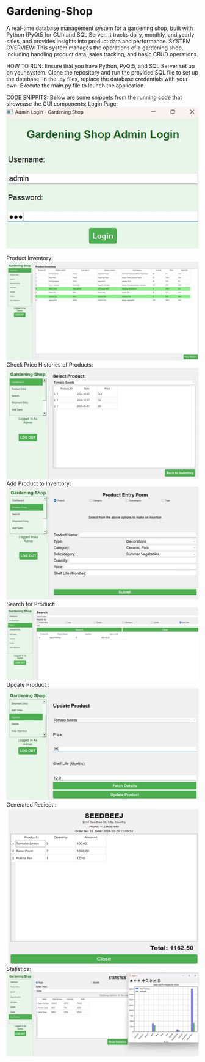 # Gardening-Shop
A real-time database management system for a gardening shop, built with Python (PyQt5 for GUI) and SQL Server. It tracks daily, monthly, and yearly sales, and provides insights into product data and performance.
SYSTEM OVERVIEW:
This system manages the operations of a gardening shop, including handling product data, sales tracking, and basic CRUD operations.

HOW TO RUN:
Ensure that you have Python, PyQt5, and SQL Server set up on your system.
Clone the repository and run the provided SQL file to set up the database.
In the .py files, replace the database credentials with your own.
Execute the main.py file to launch the application.

CODE SNIPPITS:
Below are some snippets from the running code that showcase the GUI components:
Login Page:
![Image description](images/s1.png)

Product Inventory:
![Image description](images/s2.png)
Check Price Histories of Products:
![Image description](images/s3.png)
Add Product to Inventory:
![Image description](images/s4.png)
Search for Product:
![Image description](images/s5.png)
Update Product :
![Image description](images/s6.png)
Generated Reciept :
![Image description](images/s7.png)
Statistics:
![Image description](images/s8.png)








